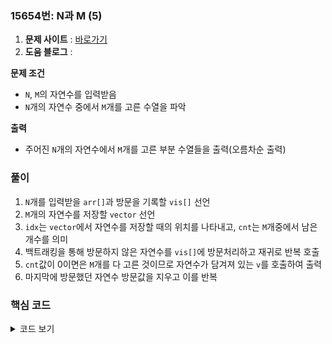 ### 15654번: N과 M (5)

1. **문제 사이트** : [바로가기](https://www.acmicpc.net/problem/15654)
2. **도움 블로그** : 

**문제 조건**
- `N`, `M`의 자연수를 입력받음
- `N`개의 자연수 중에서 `M`개를 고른 수열을 파악

**출력**  
- 주어진 `N`개의 자연수에서 `M`개를 고른 부분 수열들을 출력(오름차순 출력)

### 풀이
1. `N`개를 입력받을 `arr[]`과 방문을 기록할 `vis[]` 선언
2. `M`개의 자연수를 저장할 `vector` 선언
3. `idx`는 `vector`에서 자연수를 저장할 때의 위치를 나타내고, `cnt`는 `M`개중에서 남은 개수를 의미
4. 백트래킹을 통해 방문하지 않은 자연수를 `vis[]`에 방문처리하고 재귀로 반복 호출
5. `cnt`값이 0이면은 `M`개를 다 고른 것이므로 자연수가 담겨져 있는 `v`를 호출하여 출력
6. 마지막에 방문했던 자연수 방문값을 지우고 이를 반복

### 핵심 코드

<details>
<summary>코드 보기</summary>

```cpp
void backtracking(int idx, int cnt) {
    if(cnt == 0) {
        for(auto it : v) cout << it << " ";
        cout << "\n";
        return;
    }
    for(int i = 0; i < n; i++) {
        if(!vis[i]) {
            vis[i] = true;
            v[idx] = arr[i];
            backtracking(idx + 1, cnt - 1);
            vis[i] = false;
        }
    }
}
```
- `vis[]`에 방문하지 않은 자연수를 `v`에 저장
- 백트래킹을 통해 다음 `idx`에 들어갈 자연수를 찾음
- 이를 반복하여 `cnt`값이 0이면은 `v`에 담겨져 있는 순서에 맞게 자연수를 출력
- 출력하고 난후에는 마지막에 방문했던 자연수의 방문을 `false`로 변경
- 이를 전체 다 반복
</details>